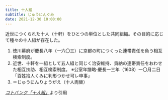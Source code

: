 ```yaml
---
title: 十人組
subtitle: じゅうにんぐみ
date: 2021-12-30 10:00:00
---
```


近世につくられた十人（十軒）をひとつの単位とした共同組織。その目的に応じて種々の十人組が存在した。
1. 徳川幕府が慶長八年（一六〇三）に京都の町につくった連帯責任を負う相互検索制度。
2. 近世、十軒を一組として五人組と同じく治安維持、貢納の連帯責任をおわせた相互扶助、相互検索制度。
    ※公室年譜略‐慶長一三年（1608）一〇月二日「百姓拾人くみに判形つかせ可レ申事」
3. ＝じゅうにんりょうがえ（十人両替）

<cite>[コトバンク「十人組」](https://kotobank.jp/word/%E5%8D%81%E4%BA%BA%E7%B5%84)</cite>より引用